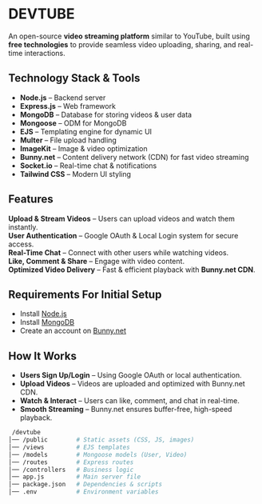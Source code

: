 # DEVTUBE 

An open-source **video streaming platform** similar to YouTube, built using **free technologies** to provide seamless video uploading, sharing, and real-time interactions.  

## Technology Stack & Tools  
- **Node.js** – Backend server  
- **Express.js** – Web framework  
- **MongoDB** – Database for storing videos & user data  
- **Mongoose** – ODM for MongoDB  
- **EJS** – Templating engine for dynamic UI  
- **Multer** – File upload handling  
- **ImageKit** – Image & video optimization  
- **Bunny.net** – Content delivery network (CDN) for fast video streaming  
- **Socket.io** – Real-time chat & notifications  
- **Tailwind CSS** – Modern UI styling  

## Features  
**Upload & Stream Videos** – Users can upload videos and watch them instantly.  
**User Authentication** – Google OAuth & Local Login system for secure access.  
**Real-Time Chat** – Connect with other users while watching videos.  
**Like, Comment & Share** – Engage with video content.  
**Optimized Video Delivery** – Fast & efficient playback with **Bunny.net CDN**.  

## Requirements For Initial Setup  
- Install [Node.js](https://nodejs.org/)  
- Install [MongoDB](https://www.mongodb.com/)  
- Create an account on [Bunny.net](https://bunny.net/)  

## How It Works
- **Users Sign Up/Login** – Using Google OAuth or local authentication.
- **Upload Videos** – Videos are uploaded and optimized with Bunny.net CDN.
- **Watch & Interact** – Users can like, comment, and chat in real-time.
- **Smooth Streaming** – Bunny.net ensures buffer-free, high-speed playback.

```bash
 /devtube
│── /public        # Static assets (CSS, JS, images)
│── /views         # EJS templates
│── /models        # Mongoose models (User, Video)
│── /routes        # Express routes
│── /controllers   # Business logic
│── app.js         # Main server file
│── package.json   # Dependencies & scripts
│── .env           # Environment variables
```
